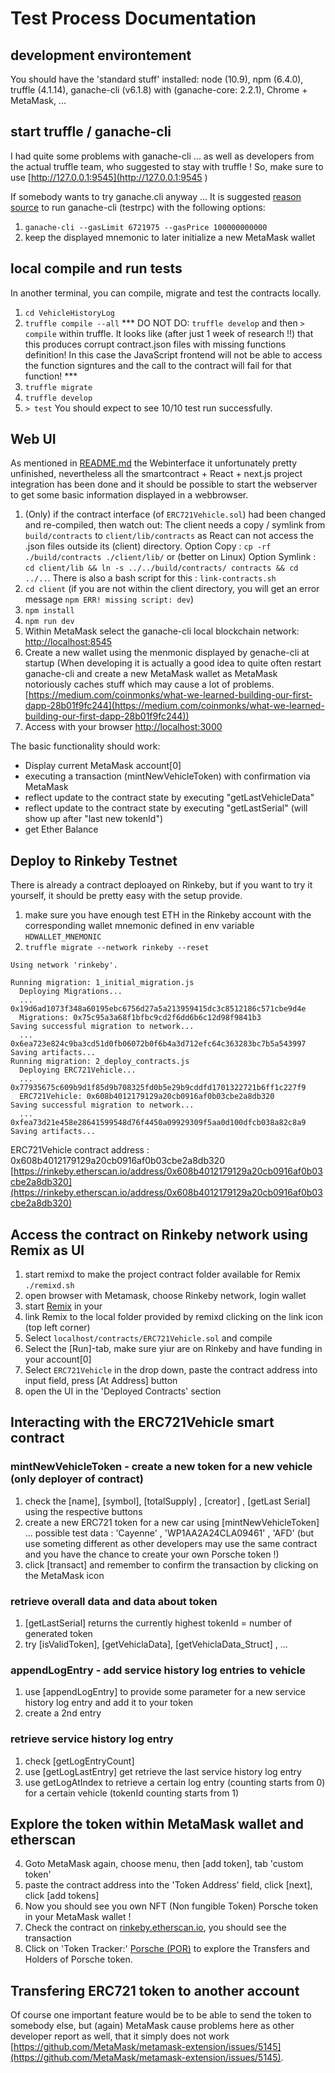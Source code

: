 # Test Process Documentation

## development environtement
You should have the 'standard stuff' installed: node (10.9), npm (6.4.0), truffle (4.1.14), ganache-cli (v6.1.8) with (ganache-core: 2.2.1), Chrome + MetaMask, ...

## start truffle / ganache-cli
I had quite some problems with ganache-cli ... as well as developers from the actual truffle team, who suggested to stay with truffle !
So, make sure to use [http://127.0.0.1:9545](http://127.0.0.1:9545 )

If somebody wants to try ganache.cli anyway ...
It is suggested [reason](https://github.com/trufflesuite/truffle/issues/660#issuecomment-343066784) [source](https://truffleframework.com/boxes/truffle-next) to run ganache-cli (testrpc) with the following options:
1. `ganache-cli --gasLimit 6721975 --gasPrice 100000000000`
2. keep the displayed mnemonic to later initialize a new MetaMask wallet

## local compile and run tests
In another terminal, you can compile, migrate and test the contracts locally.
1. `cd VehicleHistoryLog`
2. `truffle compile --all` *** 
DO NOT DO: `truffle develop` and then `> compile` within truffle. It looks like (after just 1 week of research !!) that this produces corrupt contract.json files with missing functions definition! In this case the JavaScript frontend will not be able to access the function signtures and the call to the contract will fail for that function! ***
3. `truffle migrate`
4. `truffle develop`
5. `> test`
You should expect to see 10/10 test run successfully.

## Web UI
As mentioned in [README.md](../README.md) the Webinterface it unfortunately pretty unfinished, nevertheless all the smartcontract + React + next.js project integration has been done and it should be possible to start the webserver to get some basic information displayed in a webbrowser.
1. (Only) if the contract interface (of `ERC721Vehicle.sol`) had been changed and re-compiled, then watch out: The client needs a copy / symlink from `build/contracts` to `client/lib/contracts` as React can not access the .json files outside its (client) directory. Option Copy : `cp -rf ./build/contracts ./client/lib/` or (better on Linux) Option Symlink : `cd client/lib && ln -s ../../build/contracts/ contracts && cd ../..`. There is also a bash script for this : `link-contracts.sh`
2. `cd client` (if you are not within the client directory, you will get an error message `npm ERR! missing script: dev`)
3. `npm install`
4. `npm run dev`
5. Within MetaMask select the ganache-cli local blockchain network: [http://localhost:8545](http://localhost:8545)
6. Create a new wallet using the menmonic displayed by genache-cli at startup
(When developing it is actually a good idea to quite often restart ganache-cli and create a new MetaMask wallet as MetaMask notoriously caches stuff which may cause a lot of problems. [https://medium.com/coinmonks/what-we-learned-building-our-first-dapp-28b01f9fc244](https://medium.com/coinmonks/what-we-learned-building-our-first-dapp-28b01f9fc244))
7. Access with your browser [http://localhost:3000](http://localhost:3000)


The basic functionality should work:
- Display current MetaMask account[0]
- executing a transaction (mintNewVehicleToken) with confirmation via MetaMask
- reflect update to the contract state by executing "getLastVehicleData"
- reflect update to the contract state by executing "getLastSerial" (will show up after "last new tokenId")
- get Ether Balance


## Deploy to Rinkeby Testnet
There is already a contract deploayed on Rinkeby, but if you want to try it yourself, it should be pretty easy with the setup provide.
1. make sure you have enough test ETH in the Rinkeby account with the corresponding wallet mnemonic defined in env variable `HDWALLET_MNEMONIC`
2. `truffle migrate --network rinkeby --reset`

```
Using network 'rinkeby'.

Running migration: 1_initial_migration.js
  Deploying Migrations...
  ... 0x19d6ad1073f348a60195ebc6756d27a5a213959415dc3c8512186c571cbe9d4e
  Migrations: 0x75c95a3a68f1bfbc9cd2f6dd6b6c12d98f9841b3
Saving successful migration to network...
  ... 0x6ea723e824c9ba3cd51d0fb06072b0f6b4a3d712efc64c363283bc7b5a543997
Saving artifacts...
Running migration: 2_deploy_contracts.js
  Deploying ERC721Vehicle...
  ... 0x77935675c609b9d1f85d9b708325fd0b5e29b9cddfd1701322721b6ff1c227f9
  ERC721Vehicle: 0x608b4012179129a20cb0916af0b03cbe2a8db320
Saving successful migration to network...
  ... 0xfea73d21e458e28641599548d76f4450a09929309f5aa0d100dfcb038a82c8a9
Saving artifacts...
```
ERC721Vehicle contract address : 0x608b4012179129a20cb0916af0b03cbe2a8db320
[https://rinkeby.etherscan.io/address/0x608b4012179129a20cb0916af0b03cbe2a8db320](https://rinkeby.etherscan.io/address/0x608b4012179129a20cb0916af0b03cbe2a8db320)


## Access the contract on Rinkeby network using Remix as UI

1. start remixd to make the project contract folder available for Remix `./remixd.sh`
2. open browser with Metamask, choose Rinkeby network, login wallet
3. start [Remix](https://remix.ethereum.org) in your 
4. link Remix to the local folder provided by remixd clicking on the link icon (top left corner)
5. Select `localhost/contracts/ERC721Vehicle.sol` and compile
6. Select the [Run]-tab, make sure yiur are on Rinkeby and have funding in your account[0]
7. Select `ERC721Vehicle` in the drop down, paste the contract address into input field, press [At Address] button
8. open the UI in the 'Deployed Contracts' section

## Interacting with the ERC721Vehicle smart contract

### mintNewVehicleToken - create a new token for a new vehicle (only deployer of contract)

1. check the [name], [symbol], [totalSupply] , [creator] , [getLast Serial] using the respective buttons
2. create a new ERC721 token for a new car using [mintNewVehicleToken] ... possible test data : 'Cayenne' , 'WP1AA2A24CLA09461' , 'AFD' (but use someting different as other developers may use the same contract and you have the chance to create your own Porsche token !)
3. click [transact] and remember to confirm the transaction by clicking on the MetaMask icon

### retrieve overall data and data about token

1. [getLastSerial] returns the currently highest tokenId = number of generated token
1. try [isValidToken], [getVehiclaData], [getVehiclaData_Struct] , ...


### appendLogEntry - add service history log entries to vehicle

1. use [appendLogEntry] to provide some parameter for a new service history log entry and add it to your token
2. create a 2nd entry

### retrieve service history log entry

1. check [getLogEntryCount]
1. use [getLogLastEntry] get retrieve the last service history log entry
2. use getLogAtIndex to retrieve a certain log entry (counting starts from 0) for a certain vehicle (tokenId counting starts from 1)

## Explore the token within MetaMask wallet and etherscan

4. Goto MetaMask again, choose menu, then [add token], tab 'custom token'
5. paste the contract address into the 'Token Address' field, click [next], click [add tokens]
6. Now you should see you own NFT (Non fungible Token) Porsche token in your MetaMask wallet !
7. Check the contract on [rinkeby.etherscan.io](https://rinkeby.etherscan.io/address/0x608b4012179129a20cb0916af0b03cbe2a8db320), you should see the transaction
8. Click on 'Token Tracker:' [Porsche (POR)](https://rinkeby.etherscan.io/token/0x608b4012179129a20cb0916af0b03cbe2a8db320) to explore the Transfers and Holders of Porsche token.

## Transfering ERC721 token to another account
Of course one important feature would be to be able to send the token to somebody else, but (again) MetaMask cause problems here as other developer report as well, that it simply does not work [https://github.com/MetaMask/metamask-extension/issues/5145](https://github.com/MetaMask/metamask-extension/issues/5145).







